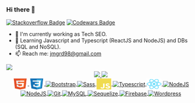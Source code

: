 ### Hi there 👋

[![Stackoverflow Badge](https://img.shields.io/badge/-Stackoverflow-4CA143?style=flat-square&logo=Stackoverflow&logoColor=white&link=https://stackoverflow.com/users/19366136/jmgrd98)](https://stackoverflow.com/users/19366136/jmgrd98)
[![Codewars Badge](https://www.codewars.com/users/jmgrd98/badges/micro)](https://www.codewars.com/users/jmgrd98/badges/micro)

- 🔭 I'm currently working as Tech SEO.
- 🌱 Learning Javascript and Typescript (ReactJS and NodeJS) and DBs (SQL and NoSQL).
- 📫 Reach me: jmgrd98@gmail.com

<img src="https://img.shields.io/github/followers/{username}.svg?style=social&label=Follow&maxAge=2592000">

<div align="center">
  <a href="https://github.com/jmgrd98">
  <img height="180em" src="https://github-readme-stats.vercel.app/api?username=jmgrd98&show_icons=true&theme=dark&include_all_commits=true&count_private=true"/>
  <img height="180em" src="https://github-readme-stats.vercel.app/api/top-langs/?username=jmgrd98&layout=compact&langs_count=7&theme=dark"/>
</div>

<div style="display: inline_block" align="center">
   <img align="center" alt="HTML" height="30" width="40" src="https://raw.githubusercontent.com/devicons/devicon/master/icons/html5/html5-original.svg">
    <img align="center" alt="CSS" height="30" width="40" src="https://raw.githubusercontent.com/devicons/devicon/master/icons/css3/css3-original.svg">
  <img align="center" alt="Bootstrap" heigh="30" width="40" src="https://cdn.jsdelivr.net/gh/devicons/devicon/icons/bootstrap/bootstrap-plain-wordmark.svg" />
  <img align="center" alt="Sass" heigh="30" width="40" src="https://cdn.jsdelivr.net/gh/devicons/devicon/icons/sass/sass-original.svg" />
  <img align="center" alt="Javascript" height="30" width="40" src="https://raw.githubusercontent.com/devicons/devicon/master/icons/javascript/javascript-plain.svg">
  <img align="center" alt="Typescript" height="30" width="40" src="https://cdn.jsdelivr.net/gh/devicons/devicon/icons/typescript/typescript-original.svg" />
  <img align="center" alt="React" height="30" width="40" src="https://raw.githubusercontent.com/devicons/devicon/master/icons/react/react-original.svg">
  <img align="center" alt="NodeJS" heigh="30" width="40" src="https://cdn.jsdelivr.net/gh/devicons/devicon/icons/nodejs/nodejs-original.svg" />
  <img align="center" alt="NodeJS" heigh="30" width="40" src="https://cdn.jsdelivr.net/gh/devicons/devicon/icons/express/express-original.svg" />
  <img align="center" alt="Git" heigh="30" width="40" src="https://cdn.jsdelivr.net/gh/devicons/devicon/icons/git/git-original.svg"/>
  <img align="center" alt="MySQL" heigh="30" width="40" src="https://cdn.jsdelivr.net/gh/devicons/devicon/icons/mysql/mysql-original-wordmark.svg" />
  <img align="center" alt="Sequelize" heigh="30" width="40" src="https://cdn.jsdelivr.net/gh/devicons/devicon/icons/sequelize/sequelize-original.svg" />
  <img align="center" alt="Firebase" heigh="30" width="40" src="https://cdn.jsdelivr.net/gh/devicons/devicon/icons/firebase/firebase-plain.svg" />
   <img align="center" alt="Wordpress" heigh="30" width="40" src="https://cdn.jsdelivr.net/gh/devicons/devicon/icons/wordpress/wordpress-plain.svg" />
          
          
          
  </div>


